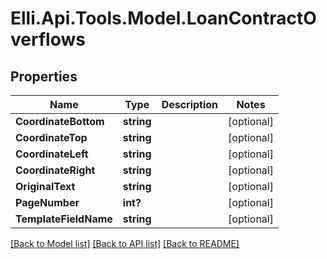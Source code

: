 # Elli.Api.Tools.Model.LoanContractOverflows
## Properties

Name | Type | Description | Notes
------------ | ------------- | ------------- | -------------
**CoordinateBottom** | **string** |  | [optional] 
**CoordinateTop** | **string** |  | [optional] 
**CoordinateLeft** | **string** |  | [optional] 
**CoordinateRight** | **string** |  | [optional] 
**OriginalText** | **string** |  | [optional] 
**PageNumber** | **int?** |  | [optional] 
**TemplateFieldName** | **string** |  | [optional] 

[[Back to Model list]](../README.md#documentation-for-models) [[Back to API list]](../README.md#documentation-for-api-endpoints) [[Back to README]](../README.md)

